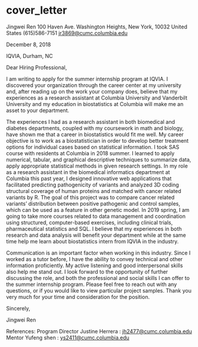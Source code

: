 # cover_letter
Jingwei Ren
100 Haven Ave.
Washington Heights, New York, 10032 United States
(615)586-7151
jr3869@cumc.columbia.edu

December 8, 2018

IQVIA,
Durham, NC

Dear Hiring Professional,

I am writing to apply for the summer internship program at IQVIA. I discovered your organization through the career center at my university and, after reading up on the work your company does, believe that my experiences as a research assistant at Columbia University and Vanderbilt University and my education in biostatistics at Columbia will make me an asset to your department. 

The experiences I had as a research assistant in both biomedical and diabetes departments, coupled with my coursework in math and biology, have shown me that a career in biostatistics would fit me well. My career objective is to work as a biostatistician in order to develop better treatment options for individual cases based on statistical information. I took SAS course with residents at Columbia in 2018 summer. I learned to apply numerical, tabular, and graphical descriptive techniques to summarize data, apply appropriate statistical methods in given research settings. In my role as a research assistant in the biomedical informatics department at Columbia this past year, I designed innovative web applications that facilitated predicting pathogenicity of variants and analyzed 3D coding structural coverage of human proteins and matched with cancer related variants by R. The goal of this project was to compare cancer related variants’ distribution between positive pathogenic and control samples, which can be used as a feature in other genetic model. In 2019 spring, I am going to take more courses related to data management and coordination using structured, computer-based exercises, including clinical trials, pharmaceutical statistics and SQL. I believe that my experiences in both research and data analysis will benefit your department while at the same time help me learn about biostatistics intern from IQVIA in the industry. 

Communication is an important factor when working in this industry. Since I worked as a tutor before, I have the ability to convey technical and other information proficiently. My active listening and good interpersonal skills also help me stand out.
I look forward to the opportunity of further discussing the role, and both the professional and social skills I can offer to the summer internship program. Please feel free to reach out with any questions, or if you would like to view particular project samples. Thank you very much for your time and consideration for the position. 

Sincerely,

Jingwei Ren



References:
Program Director Justine Herrera : jh2477@cumc.columbia.edu
Mentor Yufeng shen : ys2411@cumc.columbia.edu


